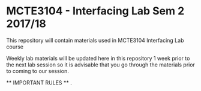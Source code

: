 # MCTE3104 - Interfacing Lab Sem 2 2017/18

This repository will contain materials used in MCTE3104 Interfacing Lab course

Weekly lab materials will be updated here in this repository 1 week prior to the next lab session so it is advisable that you go through the materials prior to coming to our session.



** IMPORTANT RULES **
. 
